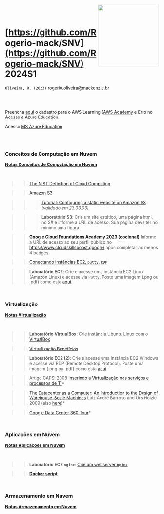 <a href="url"><img src="http://meusite.mackenzie.br/rogerio/mackenzie_logo/UPM.2_horizontal_vermelho.jpg" align="right" width="200" ></a>

<br>

<br>

# [https://github.com/Rogerio-mack/SNV](https://github.com/Rogerio-mack/SNV) 2024S1

`Oliveira, R. (2023)` rogerio.oliveira@mackenzie.br

<br>

<br>

Preencha [aqui](https://docs.google.com/spreadsheets/d/1AuOc5wrKxTRAUyscyZ_tKTVgmn4tyg3WHTNRA9QjOx0/edit?usp=sharing) o cadastro para o AWS Learning ([AWS Academy](https://www.awsacademy.com/) e Erro no Acesso à Azure Education.

Acesso [MS Azure Education](https://www.mackenzie.br/gerti/estudantes-e-funcionarios/softwares/microsoft-azure-education-da-universidade)

<br>

<br>

### Conceitos de Computação em Nuvem

[**Notas Conceitos de Computação em Nuvem**](https://github.com/Rogerio-mack/SNV/blob/main/SNV_Aula1_Conceitos_de_Computacao_em_Nuvem.pdf)

<br>

>> [The NIST Definition of Cloud Computing](https://github.com/Rogerio-mack/SNV/blob/main/nistspecialpublication800-145.pdf)

>> [Amazon S3](https://github.com/Rogerio-mack/SNV/blob/main/SNV_Aula_S3.pdf)

>>> [Tutorial: Configuring a static website on Amazon S3](https://docs.aws.amazon.com/AmazonS3/latest/userguide/HostingWebsiteOnS3Setup.html) *(validado em 23.03.03)*

>>> **Laboratório S3**: Crie um site estático, uma página html, no S# e informe a URL de acesso. Sua página deve ter no mínimo uma figura.

>> [**Google Cloud Foundations Academy 2023 (opcional)**](https://github.com/Rogerio-mack/GCF) Informe a URL de acesso ao seu perfil público no https://www.cloudskillsboost.google/ após completar ao menos 4 badges.
 
>> [Conectando instâncias EC2, `putty`, `RDP`](https://github.com/Rogerio-mack/SNV/blob/main/SNV_Aula_Conectando_EC2_Putty_RDP.pdf)

>> **Laboratório EC2**: Crie e acesse uma instância EC2 Linux (Amazon Linux) e acesse via `Putty`. Poste uma imagem (.png ou .pdf) como esta [aqui](https://github.com/Rogerio-mack/SNV/raw/main/figs/LinuxEC2print_putty.png).

<br>

### Virtualização

[**Notas Virtualização**](https://github.com/Rogerio-mack/SNV/blob/main/SNV_Aula2_Virtualizacao.pdf)

<br>

>> **Laboratório VirtualBox**: Crie instância Ubuntu Linux com o [VirtualBox](https://virtualbox.org)

>> [Virtualização Benefícios](https://github.com/Rogerio-mack/SNV/blob/main/SNV_Virtualizacao_Beneficios.pdf)

>> **Laboratório EC2 (2)**: Crie e acesse uma instância EC2 Windows e acesse via RDP (Remote Desktop Protocol). Poste uma imagem (.png ou .pdf) como esta [aqui](https://github.com/Rogerio-mack/SNV/raw/main/figs/WindowsEC2print_putty.png).

>> Artigo CAPSI 2008 [Inserindo a Virtualização nos serviços e processos de TI](https://github.com/Rogerio-mack/SNV/blob/main/vmImpactRisk.pdf)*

>> [The Datacenter as a Computer: An Introduction to the Design of Warehouse-Scale Machines](https://github.com/Rogerio-mack/SNV/blob/main/dccomputer.pdf) 
Luiz André Barroso and Urs Hölzle 2009 (also [here](http://www.cs.yale.edu/homes/yu-minlan/teach/csci599-fall12/papers/dccomputer.pdf))*

>> [Google Data Center 360 Tour](https://blog.google/inside-google/infrastructure/googles-data-centers-inside-look/)*

<br>

### Aplicações em Nuvem

[**Notas Aplicações em Nuvem**](https://github.com/Rogerio-mack/SNV/blob/main/SNV_Aula3_Aplicacoes_em_Nuvem.pdf)

<br>

>> **Laboratório EC2 `nginx`**: [Crie um webserver `nginx`](https://github.com/Rogerio-mack/SNV/blob/main/LabEC2_nginx.md)

>> [**Docker script**](https://github.com/Rogerio-mack/SNV/blob/main/Lab_docker.txt)

<br>

### Armazenamento em Nuvem

[**Notas Armazenamento em Nuvem**](https://github.com/Rogerio-mack/SNV/blob/main/SNV_Aula4_Armazenamento_em_Nuvem.pdf)

